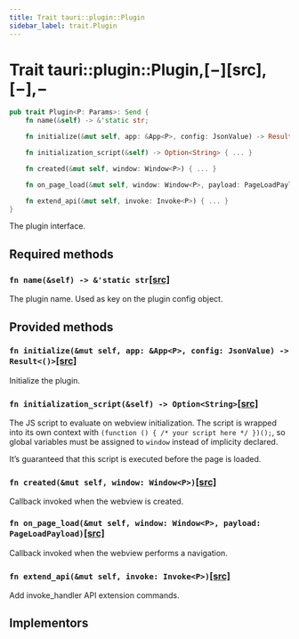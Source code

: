 ```yaml
---
title: Trait tauri::plugin::Plugin
sidebar_label: trait.Plugin
---
```


# Trait tauri::plugin::Plugin,\[−]\[src],\[−],−

```rs
pub trait Plugin<P: Params>: Send {
    fn name(&self) -> &'static str;

    fn initialize(&mut self, app: &App<P>, config: JsonValue) -> Result<()> { ... }

    fn initialization_script(&self) -> Option<String> { ... }

    fn created(&mut self, window: Window<P>) { ... }

    fn on_page_load(&mut self, window: Window<P>, payload: PageLoadPayload) { ... }

    fn extend_api(&mut self, invoke: Invoke<P>) { ... }
}
```

The plugin interface.

## Required methods

### `fn name(&self) -> &'static str`[\[src\]](/docs/api/rust/tauri/../../src/tauri/plugin.rs#17 "goto source code")

The plugin name. Used as key on the plugin config object.

## Provided methods

### `fn initialize(&mut self, app: &App<P>, config: JsonValue) -> Result<()>`[\[src\]](/docs/api/rust/tauri/../../src/tauri/plugin.rs#21-23 "goto source code")

Initialize the plugin.

### `fn initialization_script(&self) -> Option<String>`[\[src\]](/docs/api/rust/tauri/../../src/tauri/plugin.rs#30-32 "goto source code")

The JS script to evaluate on webview initialization. The script is wrapped into its own context with `(function () { /* your script here */ })();`, so global variables must be assigned to `window` instead of implicity declared.

It’s guaranteed that this script is executed before the page is loaded.

### `fn created(&mut self, window: Window<P>)`[\[src\]](/docs/api/rust/tauri/../../src/tauri/plugin.rs#36 "goto source code")

Callback invoked when the webview is created.

### `fn on_page_load(&mut self, window: Window<P>, payload: PageLoadPayload)`[\[src\]](/docs/api/rust/tauri/../../src/tauri/plugin.rs#40 "goto source code")

Callback invoked when the webview performs a navigation.

### `fn extend_api(&mut self, invoke: Invoke<P>)`[\[src\]](/docs/api/rust/tauri/../../src/tauri/plugin.rs#44 "goto source code")

Add invoke_handler API extension commands.

## Implementors
